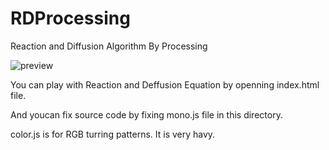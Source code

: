 # RDProcessing
Reaction and Diffusion Algorithm By Processing


![preview](https://github.com/m12watanabe1a/RDProcessing/blob/main/anime.gif)

You can play with Reaction and Deffusion Equation by openning index.html file.

And youcan fix source code by fixing mono.js file in this directory.


color.js is for RGB turring patterns. It is very havy.
